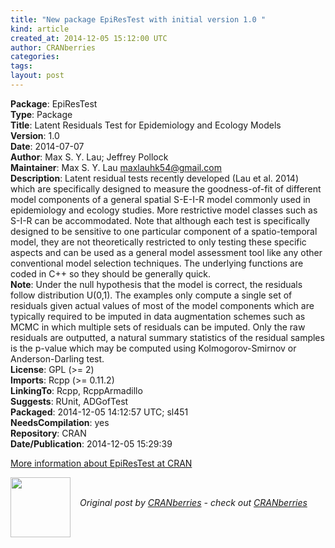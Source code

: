 ```yaml
---
title: "New package EpiResTest with initial version 1.0 "
kind: article
created_at: 2014-12-05 15:12:00 UTC
author: CRANberries
categories: 
tags: 
layout: post
---
```

<strong>Package</strong>: EpiResTest<br>
<strong>Type</strong>: Package<br>
<strong>Title</strong>: Latent Residuals Test for Epidemiology and Ecology Models<br>
<strong>Version</strong>: 1.0<br>
<strong>Date</strong>: 2014-07-07<br>
<strong>Author</strong>: Max S. Y. Lau; Jeffrey Pollock<br>
<strong>Maintainer</strong>: Max S. Y. Lau <maxlauhk54@gmail.com><br>
<strong>Description</strong>: Latent residual tests recently developed (Lau et al. 2014) which
are specifically designed to measure the goodness-of-fit of different model
components of a general spatial S-E-I-R model commonly used in epidemiology
and ecology studies. More restrictive model classes such as S-I-R can be
accommodated. Note that although each test is specifically designed to be
sensitive to one particular component of a spatio-temporal model, they are
not theoretically restricted to only testing these specific aspects and can
be used as a general model assessment tool like any other conventional
model selection techniques. The underlying functions are coded in C++ so
they should be generally quick.<br>
<strong>Note</strong>: Under the null hypothesis that the model is correct, the
residuals follow distribution U(0,1). The examples only compute
a single set of residuals given actual values of most of the
model components which are typically required to be imputed in
data augmentation schemes such as MCMC in which multiple sets
of residuals can be imputed. Only the raw residuals are
outputted, a natural summary statistics of the residual samples
is the p-value which may be computed using Kolmogorov-Smirnov
or Anderson-Darling test.<br>
<strong>License</strong>: GPL (>= 2)<br>
<strong>Imports</strong>: Rcpp (>= 0.11.2)<br>
<strong>LinkingTo</strong>: Rcpp, RcppArmadillo<br>
<strong>Suggests</strong>: RUnit, ADGofTest<br>
<strong>Packaged</strong>: 2014-12-05 14:12:57 UTC; sl451<br>
<strong>NeedsCompilation</strong>: yes<br>
<strong>Repository</strong>: CRAN<br>
<strong>Date/Publication</strong>: 2014-12-05 15:29:39<br>

<p>
<a href="http://cran.r-project.org/web/packages/EpiResTest/index.html">More information about EpiResTest at CRAN</a><div class="author">
  <img src="" style="width: 96px; height: 96;">
  <span style="position: absolute; padding: 32px 15px;">
    <i>Original post by <a href="http://twitter.com/">CRANberries</a> - check out <a href="http://dirk.eddelbuettel.com/cranberries">CRANberries   </a></i>
  </span>
</div>
